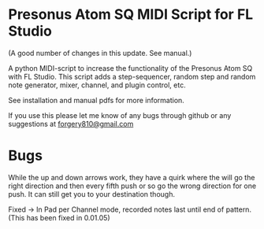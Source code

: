 # Presonus Atom SQ MIDI Script for FL Studio


(A good number of changes in this update. See manual.)

A python MIDI-script to increase the functionality of the Presonus Atom SQ with FL Studio. This script adds a step-sequencer, random step and random note generator, mixer, channel, and plugin control, etc.

See installation and manual pdfs for more information.


If you use this please let me know of any bugs through github or any suggestions at forgery810@gmail.com


   # Bugs

While the up and down arrows work, they have a quirk where the will go the right direction and then every fifth push or so go the wrong direction for one push. It can still get you to your destination though.  

Fixed -> In Pad per Channel mode, recorded notes last until end of pattern. (This has been fixed in 0.01.05)

